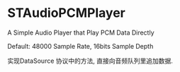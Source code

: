 # STAudioPCMPlayer
A Simple Audio Player that Play PCM Data Directly


Default:
48000 Sample Rate,
16bits Sample Depth

实现DataSource 协议中的方法, 直接向音频队列里追加数据.
